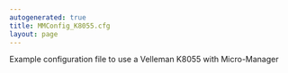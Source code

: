 ```yaml
---
autogenerated: true
title: MMConfig_K8055.cfg
layout: page
---
```


Example configuration file to use a Velleman K8055 with Micro-Manager
